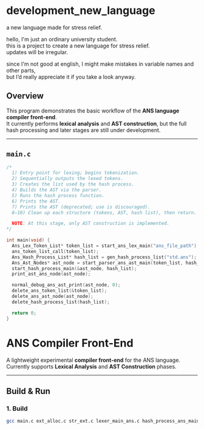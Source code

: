 # development_new_language
a new language made for stress relief.




hello, I'm just an ordinary university student.  
this is a project to create a new language for stress relief.  
updates will be irregular.  

since I'm not good at english, I might make mistakes in variable names and other parts,  
but I’d really appreciate it if you take a look anyway.  
## Overview

This program demonstrates the basic workflow of the **ANS language compiler front-end**.  
It currently performs **lexical analysis** and **AST construction**, but the full hash processing and later stages are still under development.

---

## `main.c`

```c
/*
  1) Entry point for lexing; begins tokenization.
  2) Sequentially outputs the lexed tokens.
  3) Creates the list used by the hash process.
  4) Builds the AST via the parser.
  5) Runs the hash process function.
  6) Prints the AST.
  7) Prints the AST (deprecated; use is discouraged).
  8–10) Clean up each structure (tokens, AST, hash list), then return.

  NOTE: At this stage, only AST construction is implemented.
*/

int main(void) {
  Ans_Lex_Token_List* token_list = start_ans_lex_main("ans_file_path"); // 1
  ans_token_list_call(token_list);                                      // 2
  Ans_Hash_Process_List* hash_list = gen_hash_process_list("std.ans");  // 3
  Ans_Ast_Nodes* ast_node = start_parser_ans_ast_main(token_list, hash_list); // 4
  start_hash_process_main(&ast_node, hash_list);                        // 5
  print_ast_ans_node(ast_node);                                         // 6

  normal_debug_ans_ast_print(ast_node, 0);                              // 7 (deprecated)
  delete_ans_token_list(&token_list);                                   // 8
  delete_ans_ast_node(ast_node);                                        // 9
  delete_hash_process_list(hash_list);                                  // 10

  return 0;
}
```

# ANS Compiler Front-End

A lightweight experimental **compiler front-end** for the ANS language.  
Currently supports **Lexical Analysis** and **AST Construction** phases.

---

##  Build & Run

### 1. Build

```bash
gcc main.c ext_alloc.c str_ext.c lexer_main_ans.c hash_process_ans_main.c parser_main_ans.c

